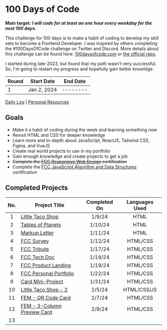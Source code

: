 # 100 Days of Code

**Main target:** ***I will code for at least an one hour every weekday for the next 100 days.***

This challenge for 100 days is to make a habit of coding to develop my skill sets to become a Frontend Developer. I was inspired by others completing the #100DaysOfCode challenge on Twitter and Discord. More details about this challenge can be found here: [100daysofcode.com](http://100daysofcode.com/ "100daysofcode.com") or [the official repo](https://github.com/Kallaway/100-days-of-code "the official repo").

I started during late-2023, but found that my path wasn't very successful. So, I'm going to restart my progress and hopefully gain better knowldge.

|Round |  Start Date | End Date |
| ------------ | ------------ | ------------ |
| 1 | Jan 2, 2024 | --------|

[Daily Log](https://github.com/kylecreate/100DaysOfCode/blob/main/r1-log.md) | [Personal Resources](https://github.com/kylecreate/100DaysOfCode/blob/main/resources.md)

## Goals
- Make it a habit of coding during the week and learning something new
- Revisit HTML and CSS for deeper knowledge
- Learn more and in-depth about JavaScript, ReactJS, Tailwind CSS, Figma, and VueJS
- Create real world projects to use in my portfolio
- Gain enough knowledge and create projects to get a job
- ~~Complete the [FCC Responsive Web Design](https://www.freecodecamp.org/learn/2022/responsive-web-design/) certification~~
- Complete the [FCC JavaScript Algorithm and Data Structures](https://www.freecodecamp.org/learn/javascript-algorithms-and-data-structures-v8/) certification

## Completed Projects

| No.  |  Project Title  |  Completed On | Languages Used
| :------------: | ------------ | :------------: | :------------: |
| 1  | [Little Taco Shop](https://github.com/kylecreate/LTS) | 1/9/24 | HTML |
| 2 | [Tables of Planets](https://github.com/kylecreate/TableOfPlanets) | 1/10/24 | HTML |
| 3 | [Markup Letter](https://github.com/kylecreate/MarkupLetter) | 1/11/24 | HTML |
| 4 | [FCC Survey](https://github.com/kylecreate/FCC-Survey) | 1/12/24 | HTML/CSS |
| 5 | [FCC Tribute](https://github.com/kylecreate/FCC-Tribute) | 1/17/24 | HTML/CSS |
| 6 | [FCC Tech Doc](https://github.com/kylecreate/FCC-TechDoc) | 1/18/24 | HTML/CSS |
| 7 | [FCC Product Landing](https://github.com/kylecreate/FCC-ProductLanding) | 1/19/24 | HTML/CSS |
| 8 | [FCC Personal Portfolio](https://github.com/kylecreate/FCC-Portfolio) | 1/22/24 | HTML/CSS |
| 9 | [Card Mini-Project](https://github.com/kylecreate/CardMiniProject) | 1/31/24 | HTML/CSS |
| 10 | [Little Taco Shop - 2](https://github.com/kylecreate/LTS2) | 2/5/24 | HTML/CSS/JS |
| 11 | [FEM - QR Code Card](https://github.com/kylecreate/QRCode)| 2/7/24 | HTML/CSS |
| 12 | [FEM - 3-Column Preview Card](https://github.com/kylecreate/3ColumnCard) | 2/9/24 | HTML/CSS |
| 13 |  |  |  |

